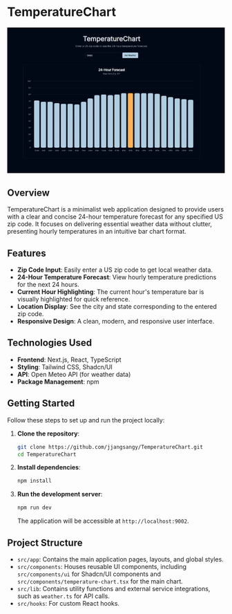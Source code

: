 # TemperatureChart

![page](./assets/page.webp)

## Overview

TemperatureChart is a minimalist web application designed to provide users with a clear and concise 24-hour temperature forecast for any specified US zip code. It focuses on delivering essential weather data without clutter, presenting hourly temperatures in an intuitive bar chart format.

## Features

*   **Zip Code Input**: Easily enter a US zip code to get local weather data.
*   **24-Hour Temperature Forecast**: View hourly temperature predictions for the next 24 hours.
*   **Current Hour Highlighting**: The current hour's temperature bar is visually highlighted for quick reference.
*   **Location Display**: See the city and state corresponding to the entered zip code.
*   **Responsive Design**: A clean, modern, and responsive user interface.

## Technologies Used

*   **Frontend**: Next.js, React, TypeScript
*   **Styling**: Tailwind CSS, Shadcn/UI
*   **API**: Open Meteo API (for weather data)
*   **Package Management**: npm

## Getting Started

Follow these steps to set up and run the project locally:

1.  **Clone the repository**:
    ```bash
    git clone https://github.com/jjangsangy/TemperatureChart.git
    cd TemperatureChart
    ```
2.  **Install dependencies**:
    ```bash
    npm install
    ```
3.  **Run the development server**:
    ```bash
    npm run dev
    ```
    The application will be accessible at `http://localhost:9002`.

## Project Structure

*   `src/app`: Contains the main application pages, layouts, and global styles.
*   `src/components`: Houses reusable UI components, including `src/components/ui` for Shadcn/UI components and `src/components/temperature-chart.tsx` for the main chart.
*   `src/lib`: Contains utility functions and external service integrations, such as `weather.ts` for API calls.
*   `src/hooks`: For custom React hooks.
